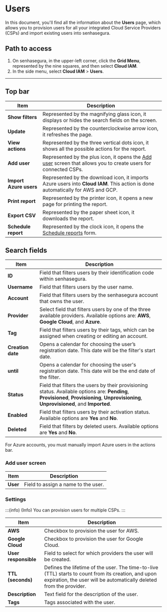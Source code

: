 # Users

In this document, you'll find all the information about the **Users** page, which allows you to provision users for all your integrated Cloud Service Providers (CSPs) and import existing users into senhasegura.

## Path to access

1. On senhasegura, in the upper-left corner, click the **Grid Menu**, represented by the nine squares, and then select **Cloud IAM**.
2. In the side menu, select **Cloud IAM** > **Users**.

---

## Top bar

<!-- Fix callout -->
| **Item** | **Description** |
| --- | --- |
| **Show filters** | Represented by the magnifying glass icon, it displays or hides the search fields on the screen. |
| **Update** | Represented by the counterclockwise arrow icon, it refreshes the page. |
| **View actions** | Represented by the three vertical dots icon, it shows all the possible actions for the report. |
| **Add user** | Represented by the plus icon, it opens the [Add user](#add-user-screen) screen that allows you to create users for connected CSPs. |
| **Import Azure users** | Represented by the download icon, it imports Azure users into **Cloud IAM**. This action is done automatically for AWS and GCP. |
| **Print report** | Represented by the printer icon, it opens a new page for printing the report. |
| **Export CSV** | Represented by the paper sheet icon, it downloads the report. |
| **Schedule report** | Represented by the clock icon, it opens the [Schedule reports](https://docs.senhasegura.io/v3-31/docs/en/general-information-how-to-issue-download-and-schedule-device-reports#scheduling-reports) form. |

## Search fields

| **Item** | **Description** |
| --- | --- |
| **ID** | Field that filters users by their identification code within senhasegura. |
| **Username** | Field that filters users by the user name. |
| **Account** | Field that filters users by the senhasegura account that owns the user. |
| **Provider** | Select field that filters users by one of the three available providers. Available options are: **AWS**, **Google Cloud**, and **Azure**. |
| **Tag** | Field that filters users by their tags, which can be assigned when creating or editing an account. |
| **Creation date** | Opens a calendar for choosing the user’s registration date. This date will be the filter's start date. |
| **until** | Opens a calendar for choosing the user's registration date. This date will be the end date of the filter. |
| **Status** | Field that filters the users by their provisioning status. Available options are: **Pending**, **Provisioned**, **Provisioning**, **Unprovisioning**, **Unprovisioned**, and **Imported**. |
| **Enabled** | Field that filters users by their activation status. Available options are **Yes** and **No**. |
| **Deleted** | Field that filters by deleted users. Available options are **Yes** and **No**. |

For Azure accounts, you must manually import Azure users in the actions bar.

### Add user screen

| **Item** | **Description** |
| --- | --- |
| **User** | Field to assign a name to the user. |

### Settings

<!-- Fix callout -->
:::(info) (Info)
You can provision users for multiple CSPs.
:::

| **Item** | **Description** |
| --- | --- |
| **AWS** | Checkbox to provision the user for AWS. |
| **Google Cloud** | Checkbox to provision the user for Google Cloud. |
| **User responsible** | Field to select for which providers the user will be created. |
| **TTL (seconds)** | Defines the lifetime of the user. The time-to-live (TTL) starts to count from its creation, and upon expiration, the user will be automatically deleted from the provider. |
| **Description** | Text field for the description of the user. |
| **Tags** | Tags associated with the user. |
